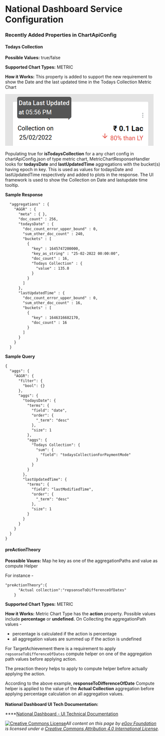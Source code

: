 # National Dashboard Service Configuration

### Recently Added Properties in ChartApiConfig  <a href="#newly-introduced-properties-in-chartapiconfig" id="newly-introduced-properties-in-chartapiconfig"></a>

#### Todays Collection <a href="#todayscollection" id="todayscollection"></a>

**Possible Values:** true/false

**Supported Chart Types:** METRIC

**How it Works:** This property is added to support the new requirement to show the Date and the last updated time in the Todays Collection Metric Chart

&#x20;![](<../../../../.gitbook/assets/image (168).png>)

Populating true for **isTodaysCollection** for a any chart config in chartApiConfig.json of type metric chart, MetricChartResponseHandler looks for **todaysDate** and **lastUpdatedTime** aggregations with the bucket(s) having epoch in key. This is used as values for todaysDate and lastUpdatedTime respectively and added to plots in the response. The UI framework is used to show the Collection on Date and lastupdate time tooltip.

**Sample Response**

```
  "aggregations" : {
    "AGGR" : {
      "meta" : { },
      "doc_count" : 256,
      "todaysDate" : {
        "doc_count_error_upper_bound" : 0,
        "sum_other_doc_count" : 240,
        "buckets" : [
          {
            "key" : 1645747200000,
            "key_as_string" : "25-02-2022 00:00:00",
            "doc_count" : 16,
            "Todays Collection" : {
              "value" : 135.0
            }
          }
        ]
      },
      "lastUpdatedTime" : {
        "doc_count_error_upper_bound" : 0,
        "sum_other_doc_count" : 16,
        "buckets" : [
          {
            "key" : 1646316682170,
            "doc_count" : 16
          }
        ]
      }
    }
  }
```

&#x20;**Sample Query**

```
{
  "aggs": {
    "AGGR": {
      "filter": {
        "bool": {}
      },
      "aggs": {
        "todaysDate": {
          "terms": {
            "field": "date",
            "order": {
              "_term": "desc"
            },
            "size": 1
          },
          "aggs": {
            "Todays Collection": {
              "sum": {
                "field": "todaysCollectionForPaymentMode"
              }
            }
          }
        },
        "lastUpdatedTime": {
          "terms": {
            "field": "lastModifiedTime",
            "order": {
              "_term": "desc"
            },
            "size": 1
          }
        }
      }
    }
  }
}
```

#### preActionTheory <a href="#preactiontheory" id="preactiontheory"></a>

**Posssible Vaues:** Map he key as one of the aggregationPaths and value as compute Helper

For instance -

```
"preActionTheory":{
      "Actual collection":"repsonseToDifferenceOfDates"
    }
```

**Supported Chart Types:** METRIC

**How it Works:** Metric Chart Type has the **action** property. Possible values include **percentage** or **undefined.** On Collecting the aggregationPath values -

* percentage is calculated if the action is percentage
* all aggregation values are summed up if the action is undefined

For TargetAchievement there is a requirement to apply `repsonseToDifferenceOfDates` compute helper on one of the aggregation path values before applying action.

The preaction theory helps to apply to compute helper before actually applying the action.

According to the above example, **responseToDifferenceOfDate** Compute helper is applied to the value of the **Actual Collection** aggregation before applying percentage calculation on all aggregation values.\
\
**National Dashboard UI Tech Documentation:**&#x20;

****[National Dashboard - UI Technical Documentation](national-dashboard-ui-technical-doc.md)

[![Creative Commons License](https://i.creativecommons.org/l/by/4.0/80x15.png)](http://creativecommons.org/licenses/by/4.0/)_All content on this page by_ [_eGov Foundation_ ](https://egov.org.in/)_is licensed under a_ [_Creative Commons Attribution 4.0 International License_](http://creativecommons.org/licenses/by/4.0/)_._
